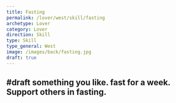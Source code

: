 ```yaml
---
title: Fasting
permalink: /lover/west/skill/fasting
archetype: Lover
category: Lover
direction: Skill
type: Skill
type_general: West
image: /images/back/fasting.jpg
draft: true
---
```

#draft something you like. fast for a week. Support others in fasting. 
---
